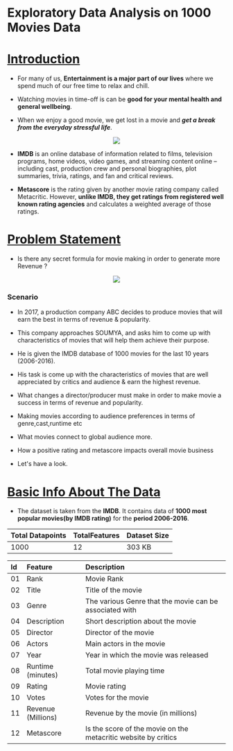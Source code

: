 # Exploratory Data Analysis on 1000 Movies Data


# <u>Introduction</u>

- For many of us, **Entertainment is a major part of our lives** where we spend much of our free time to relax and chill.

- Watching movies in time-off is can be **good for your mental health and general wellbeing**.

- When we enjoy a good movie, we get lost in a movie and ***get a break from the everyday stressful life***.

<center><img src="https://images.unsplash.com/photo-1598899134739-24c46f58b8c0?ixlib=rb-4.0.3&ixid=MnwxMjA3fDB8MHxwaG90by1wYWdlfHx8fGVufDB8fHx8&auto=format&fit=crop&w=856&q=80"></center>

- **IMDB** is an online database of information related to films, television programs, home videos, video games, and streaming content online – including cast, production crew and personal biographies, plot summaries, trivia, ratings, and fan and critical reviews.

- **Metascore** is the rating given by another movie rating company called Metacritic. However, **unlike IMDB, they get ratings from registered well known rating agencies** and calculates a weighted average of those ratings.

# <u>Problem Statement</u>

- Is there any secret formula for movie making in order to generate more Revenue ?

<center><img src="https://images.unsplash.com/photo-1517604931442-7e0c8ed2963c?ixlib=rb-4.0.3&ixid=MnwxMjA3fDB8MHxwaG90by1wYWdlfHx8fGVufDB8fHx8&auto=format&fit=crop&w=870&q=80"></center>

### **Scenario**

- In 2017, a production company ABC decides to produce movies that will earn the best in terms of revenue & popularity. 
- This company approaches SOUMYA, and asks him to come up with characteristics of movies that will help them achieve their purpose. 
- He is given the IMDB database of 1000 movies for the last 10 years (2006-2016). 
- His task is come up with the characteristics of movies that are well appreciated by critics and audience & earn the highest revenue.

 - What changes a director/producer must make in order to make movie a success in terms of revenue and popularity.

 - Making movies according to audience preferences in terms of genre,cast,runtime etc

 - What movies connect to global audience more.

 - How a positive rating and metascore impacts overall movie business

- Let's have a look.

# <u>Basic Info About The Data</u>

- The dataset is taken from the **IMDB**. It contains data of **1000 most popular movies(by IMDB rating)** for the **period 2006-2016**.

|Total Datapoints|TotalFeatures|Dataset Size|
|:--|:--|:--|
|1000|12|303 KB|

|Id|Feature|Description|
|:--|:--|:--|
|01|Rank|Movie Rank| 
|02| Title | Title of the movie|  
|03| Genre | The various Genre that the movie can be associated with| 
|04| Description| Short description about the movie|   
|05| Director| Director of the movie|
|06| Actors| Main actors in the movie|
|07| Year| Year in which the movie was released|
|08| Runtime (minutes)| Total movie playing time|
|09| Rating | Movie rating|
|10| Votes| Votes for the movie|
|11| Revenue (Millions)| Revenue by the movie (in millions)|
|12| Metascore| Is the score of the movie on the metacritic website by critics|

